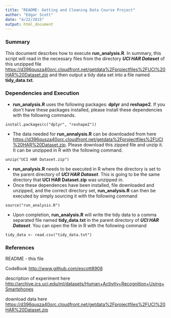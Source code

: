 ```yaml
---
title: "README: Getting and Cleaning Data Course Project"
author: "Edgar Scott"
date: "4/22/2015"
output: html_document
---
```


### Summary
This document descrbes how to execute **run_analysis.R**.  In summary, this script will read in the necessary files from the directory ***UCI HAR Dataset*** of this unzipped file <https://d396qusza40orc.cloudfront.net/getdata%2Fprojectfiles%2FUCI%20HAR%20Dataset.zip> and 
then output a tidy data set into a file named **tidy_data.txt**.

### Dependencies and Execution
- **run_analysis.R** uses the following packages: **dplyr** and **reshape2**.  If you don't have these packages installed, please install these dependencies with the following commands.
```
install.packages(c("dplyr", "reshape2"))
```
- The data needed for **run_annalysis.R** can be downloaded from here <https://d396qusza40orc.cloudfront.net/getdata%2Fprojectfiles%2FUCI%20HAR%20Dataset.zip>.  Please download this zipped file and unzip it.  It can be unzipped in R with the following command.
```
unzip("UCI HAR Dataset.zip")
```
- **run_analysis.R** needs to be executed in R where the directory is set to the parent directory of ***UCI HAR Dataset***.  This is going to be the same directory that **UCI HAR Dataset.zip** was unzipped in.
- Once these dependences have been installed, file downloaded and unzipped, and the correct directory set, **run_analysis.R** can then be executed by simply sourcing it with the following command
```
source("run_analysis.R")
```
- Upon completion, **run_analysis.R** will write the tidy data to a comma separated file named **tidy_data.txt** in the parent directory of ***UCI HAR Dataset***.  You can open the file in R with the following command
```
tidy_data <- read.csv("tidy_data.txt")
```

### References
README - this file

CodeBook <http://www.github.com/escott8908>

description of experiment here <http://archive.ics.uci.edu/ml/datasets/Human+Activity+Recognition+Using+Smartphones>

download data here <https://d396qusza40orc.cloudfront.net/getdata%2Fprojectfiles%2FUCI%20HAR%20Dataset.zip>
